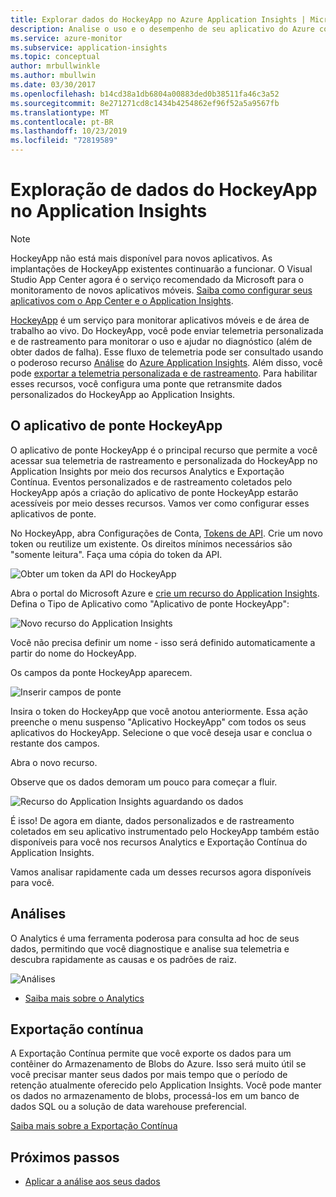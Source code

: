 ```yaml
---
title: Explorar dados do HockeyApp no Azure Application Insights | Microsoft Docs
description: Analise o uso e o desempenho de seu aplicativo do Azure com o Application Insights.
ms.service: azure-monitor
ms.subservice: application-insights
ms.topic: conceptual
author: mrbullwinkle
ms.author: mbullwin
ms.date: 03/30/2017
ms.openlocfilehash: b14cd38a1db6804a00883ded0b38511fa46c3a52
ms.sourcegitcommit: 8e271271cd8c1434b4254862ef96f52a5a9567fb
ms.translationtype: MT
ms.contentlocale: pt-BR
ms.lasthandoff: 10/23/2019
ms.locfileid: "72819589"
---
```

# <a name="exploring-hockeyapp-data-in-application-insights"></a>Exploração de dados do HockeyApp no Application Insights

> [!NOTE]
> HockeyApp não está mais disponível para novos aplicativos. As implantações de HockeyApp existentes continuarão a funcionar. O Visual Studio App Center agora é o serviço recomendado da Microsoft para o monitoramento de novos aplicativos móveis. [Saiba como configurar seus aplicativos com o App Center e o Application Insights](../../azure-monitor/learn/mobile-center-quickstart.md).

[HockeyApp](https://azure.microsoft.com/services/hockeyapp/) é um serviço para monitorar aplicativos móveis e de área de trabalho ao vivo. Do HockeyApp, você pode enviar telemetria personalizada e de rastreamento para monitorar o uso e ajudar no diagnóstico (além de obter dados de falha). Esse fluxo de telemetria pode ser consultado usando o poderoso recurso [Análise](../../azure-monitor/app/analytics.md) do [Azure Application Insights](../../azure-monitor/app/app-insights-overview.md). Além disso, você pode [exportar a telemetria personalizada e de rastreamento](export-telemetry.md). Para habilitar esses recursos, você configura uma ponte que retransmite dados personalizados do HockeyApp ao Application Insights.

## <a name="the-hockeyapp-bridge-app"></a>O aplicativo de ponte HockeyApp
O aplicativo de ponte HockeyApp é o principal recurso que permite a você acessar sua telemetria de rastreamento e personalizada do HockeyApp no Application Insights por meio dos recursos Analytics e Exportação Contínua. Eventos personalizados e de rastreamento coletados pelo HockeyApp após a criação do aplicativo de ponte HockeyApp estarão acessíveis por meio desses recursos. Vamos ver como configurar esses aplicativos de ponte.

No HockeyApp, abra Configurações de Conta, [Tokens de API](https://rink.hockeyapp.net/manage/auth_tokens). Crie um novo token ou reutilize um existente. Os direitos mínimos necessários são "somente leitura". Faça uma cópia do token da API.

![Obter um token da API do HockeyApp](./media/hockeyapp-bridge-app/01.png)

Abra o portal do Microsoft Azure e [crie um recurso do Application Insights](../../azure-monitor/app/create-new-resource.md ). Defina o Tipo de Aplicativo como "Aplicativo de ponte HockeyApp":

![Novo recurso do Application Insights](./media/hockeyapp-bridge-app/02.png)

Você não precisa definir um nome - isso será definido automaticamente a partir do nome do HockeyApp.

Os campos da ponte HockeyApp aparecem. 

![Inserir campos de ponte](./media/hockeyapp-bridge-app/03.png)

Insira o token do HockeyApp que você anotou anteriormente. Essa ação preenche o menu suspenso "Aplicativo HockeyApp" com todos os seus aplicativos do HockeyApp. Selecione o que você deseja usar e conclua o restante dos campos. 

Abra o novo recurso. 

Observe que os dados demoram um pouco para começar a fluir.

![Recurso do Application Insights aguardando os dados](./media/hockeyapp-bridge-app/04.png)

É isso! De agora em diante, dados personalizados e de rastreamento coletados em seu aplicativo instrumentado pelo HockeyApp também estão disponíveis para você nos recursos Analytics e Exportação Contínua do Application Insights.

Vamos analisar rapidamente cada um desses recursos agora disponíveis para você.

## <a name="analytics"></a>Análises
O Analytics é uma ferramenta poderosa para consulta ad hoc de seus dados, permitindo que você diagnostique e analise sua telemetria e descubra rapidamente as causas e os padrões de raiz.

![Análises](./media/hockeyapp-bridge-app/05.png)

* [Saiba mais sobre o Analytics](../../azure-monitor/log-query/get-started-portal.md)

## <a name="continuous-export"></a>Exportação contínua
A Exportação Contínua permite que você exporte os dados para um contêiner do Armazenamento de Blobs do Azure. Isso será muito útil se você precisar manter seus dados por mais tempo que o período de retenção atualmente oferecido pelo Application Insights. Você pode manter os dados no armazenamento de blobs, processá-los em um banco de dados SQL ou a solução de data warehouse preferencial.

[Saiba mais sobre a Exportação Contínua](export-telemetry.md)

## <a name="next-steps"></a>Próximos passos
* [Aplicar a análise aos seus dados](../../azure-monitor/log-query/get-started-portal.md)

